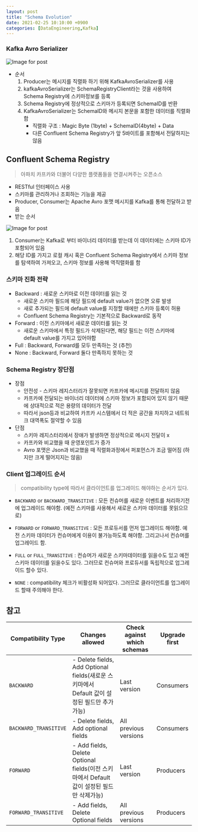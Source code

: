 ```yaml
---
layout: post
title: "Schema Evolution"
date: 2021-02-25 10:10:00 +0900
categories: [DataEngineering,Kafka]
---
```


### Kafka Avro Serializer

![Image for post](https://miro.medium.com/max/2052/1*OortllduCOkKV6_s4dZ6fg.png)

* 순서
  1. Producer는 메시지를 직렬화 하기 위해 KafkaAvroSerializer를 사용
  2. kafkaAvroSerializer는 SchemaRegistryClient라는 것을 사용하여 Schema Registry에 스키마정보를 등록
  3. Schema Registry에 정상적으로 스키마가 등록되면 SchemaID를 반환
  4. KafkaAvroSerializer는 SchemaID와 메시지 본문을 포함한 데이터를 직렬화 함
     * 직렬화 구조 : Magic Byte (1byte) + SchemaID(4byte) + Data
     * 다른 Confluent Schema Registry가 앞 5바이트를 포함해서 전달하지는 않음

## Confluent Schema Registry

> 아파치 카프카와 더불어 다양한 플랫폼들을 연결시켜주는 오픈소스

* RESTful 인터페이스 사용
* 스키마를 관리하거나 조회하는 기능을 제공
* Producer, Consumer는 Apache Avro 포맷 메시지를 Kafka를 통해 전달하고 받음
* 받는 순서

![Image for post](https://miro.medium.com/max/1904/1*6crlNRdKaB7B1P82rE10UQ.png)

1. Consumer는 Kafka로 부터 바이너리 데이터를 받는데 이 데이터에는 스키마 ID가 포함되어 있음
2. 해당 ID를 가지고 로컬 캐시 혹은 Confluent Schema Registry에서 스키마 정보를 탐색하여 가져오고, 스키마 정보를 사용해 역직렬화를 함



### 스키마 진화 전략

* Backward : 새로운 스키마로 이전 데이터를 읽는 것
  * 새로운 스키마 필드에 해당 필드에 default value가 없으면 오류 발생
  * 새로 추가되는 필드에 default value를 지정할 때에만 스키마 등록이 허용
  * Confluent Schema Registry는 기본적으로 Backward로 동작
* Forward : 이전 스키마에서 새로운 데이터를 읽는 것
  * 새로운 스키마에서 특정 필드가 삭제된다면, 해당 필드는 이전 스키마에 default value를 가지고 있어야함
* Full : Backward, Forward를 모두 만족하는 것 (추천)
* None : Backward, Forward 둘다 만족하지 못하는 것

### Schema Registry 장단점

* 장점
  * 안전성 - 스키마 레지스터리가 잘못되면 카프카에 메시지를 전달하지 않음
  * 카프카에 전달되는 바이너리 데이터에 스키마 정보가 포함되어 있지 않기 때문에 상대적으로 적은 용량의 데이터가 전달
  * 따라서 json등과 비교하여 카프카 시스템에서 더 적은 공간을 차지하고 네트워크 대역폭도 절약할 수 있음
* 단점
  * 스키마 레지스터리에서 장애가 발생하면 정상적으로 메시지 전달이 x
  * 카프카와 비교했을 때 운영포인트가 증가
  * Avro 포맷은 Json과 비교했을 때 직렬화과정에서 퍼포먼스가 조금 떨어짐 (하지만 크게 떨어지지는 않음)

### Client 업그레이드 순서

> compatibility type에 따라서 클라이언트를 업그레이드 해야하는 순서가 있다.

- ```BACKWARD``` or ```BACKWARD_TRANSITIVE``` : 모든 컨슈머를 새로운 이벤트를 처리하기전에 업그레이드 해야함. (예전 스키마를 사용해서 새로운 스키마 데이터를 못읽으므로)

- ```FORWARD``` or ```FORWARD_TRANSITIVE``` : 모든 프로듀서를 먼저 업그레이드 해야함. 예전 스키마 데이터가 컨슈머에게 이용이 불가능하도록 해야함. 그리고나서 컨슈머를 업그레이드 함.

- ```FULL``` or ```FULL_TRANSITIVE``` : 컨슈머가 새로운 스키마데이터를 읽을수도 있고 예전 스키마 데이터를 읽을수도 있다. 그러므로 컨슈머와 프로듀서를 독립적으로 업그레이드 할수 있다.

- ```NONE``` : compatibility 체크가 비활성화 되어있다. 그러므로 클라이언트를 업그레이드 할때 주의해야 한다.

## 참고

| Compatibility Type | Changes allowed | Check against which schemas | Upgrade first
| -- | -- | -- | --
| ```BACKWARD``` | - Delete fields, Add Optional fields(새로운 스키마에서 Default 값이 설정된 필드만 추가가능) | Last version | Consumers
| ```BACKWARD_TRANSITIVE``` | - Delete fields, Add optional fields | All previous versions | Consumers
| ```FORWARD``` | - Add fields, Delete Optional fields(이전 스키마에서 Default 값이 설정된 필드만 삭제가능) | Last version | Producers
| ```FORWARD_TRANSITIVE``` | - Add fields, Delete Optional fields | All previous versions | Producers

